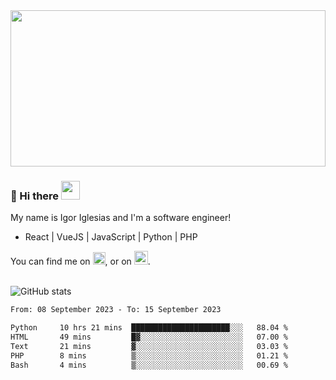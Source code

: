 <img src="https://c.tenor.com/KjVxfRrrncUAAAAd/matrix.gif" width="100%" height="250px">

### 🔭 Hi there <img src="https://raw.githubusercontent.com/MartinHeinz/MartinHeinz/master/wave.gif" width="30px">


My name is Igor Iglesias and I'm a software engineer!
<br>

<ul>
  <li> React | VueJS | JavaScript | Python | PHP </li>
</ul>
You can find me on <a href="https://twitter.com/IgorIglesias5"><img src="https://i.imgur.com/JLLlB5S.png" width="20px"></a>, or on <a href="https://www.linkedin.com/in/igor-iglesias-62478428/"><img src="https://i.imgur.com/PXyIkWx.png" width="22px"></a>.

<br>
<br>

![GitHub stats](https://github-readme-stats.vercel.app/api?username=igoiglesias&show_icons=true&count_private=true&theme=chartreuse-dark&hide_title=true)

<!--START_SECTION:waka-->

```txt
From: 08 September 2023 - To: 15 September 2023

Python     10 hrs 21 mins  ██████████████████████░░░   88.04 %
HTML       49 mins         █▓░░░░░░░░░░░░░░░░░░░░░░░   07.00 %
Text       21 mins         ▓░░░░░░░░░░░░░░░░░░░░░░░░   03.03 %
PHP        8 mins          ▒░░░░░░░░░░░░░░░░░░░░░░░░   01.21 %
Bash       4 mins          ▒░░░░░░░░░░░░░░░░░░░░░░░░   00.69 %
```

<!--END_SECTION:waka-->
